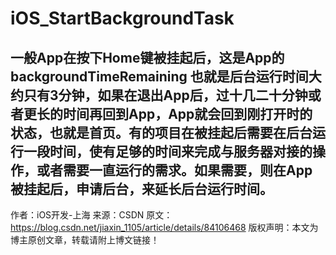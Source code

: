 # iOS_StartBackgroundTask
一般App在按下Home键被挂起后，这是App的 backgroundTimeRemaining 也就是后台运行时间大约只有3分钟，如果在退出App后，过十几二十分钟或者更长的时间再回到App，App就会回到刚打开时的状态，也就是首页。有的项目在被挂起后需要在后台运行一段时间，使有足够的时间来完成与服务器对接的操作，或者需要一直运行的需求。如果需要，则在App被挂起后，申请后台，来延长后台运行时间。
--------------------- 
作者：iOS开发-上海 
来源：CSDN 
原文：https://blog.csdn.net/jiaxin_1105/article/details/84106468 
版权声明：本文为博主原创文章，转载请附上博文链接！
